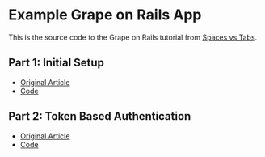 # Example Grape on Rails App

This is the source code to the Grape on Rails tutorial from [Spaces vs Tabs](http://spaces-vs-tabs.com/).

## Part 1: Initial Setup
* [Original Article](http://spaces-vs-tabs.com/grape-on-rails-part-i/)
* [Code](https://github.com/freddyrangel/grape-on-rails-tutorial/commit/9f22b99c12bd99288911e47583a4eefe2f5c0fb4)

## Part 2: Token Based Authentication
* [Original Article](http://spaces-vs-tabs.com/grape-on-rails-part-ii/)
* [Code](https://github.com/freddyrangel/grape-on-rails-tutorial/commit/7ba134ced84654ef77000adb658879e9e3a9936a)
